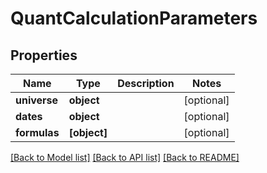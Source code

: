 # QuantCalculationParameters


## Properties
Name | Type | Description | Notes
------------ | ------------- | ------------- | -------------
**universe** | **object** |  | [optional] 
**dates** | **object** |  | [optional] 
**formulas** | **[object]** |  | [optional] 

[[Back to Model list]](../README.md#documentation-for-models) [[Back to API list]](../README.md#documentation-for-api-endpoints) [[Back to README]](../README.md)


